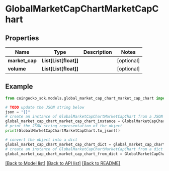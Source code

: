 # GlobalMarketCapChartMarketCapChart


## Properties

Name | Type | Description | Notes
------------ | ------------- | ------------- | -------------
**market_cap** | **List[List[float]]** |  | [optional] 
**volume** | **List[List[float]]** |  | [optional] 

## Example

```python
from coingecko_sdk.models.global_market_cap_chart_market_cap_chart import GlobalMarketCapChartMarketCapChart

# TODO update the JSON string below
json = "{}"
# create an instance of GlobalMarketCapChartMarketCapChart from a JSON string
global_market_cap_chart_market_cap_chart_instance = GlobalMarketCapChartMarketCapChart.from_json(json)
# print the JSON string representation of the object
print(GlobalMarketCapChartMarketCapChart.to_json())

# convert the object into a dict
global_market_cap_chart_market_cap_chart_dict = global_market_cap_chart_market_cap_chart_instance.to_dict()
# create an instance of GlobalMarketCapChartMarketCapChart from a dict
global_market_cap_chart_market_cap_chart_from_dict = GlobalMarketCapChartMarketCapChart.from_dict(global_market_cap_chart_market_cap_chart_dict)
```
[[Back to Model list]](../README.md#documentation-for-models) [[Back to API list]](../README.md#documentation-for-api-endpoints) [[Back to README]](../README.md)


